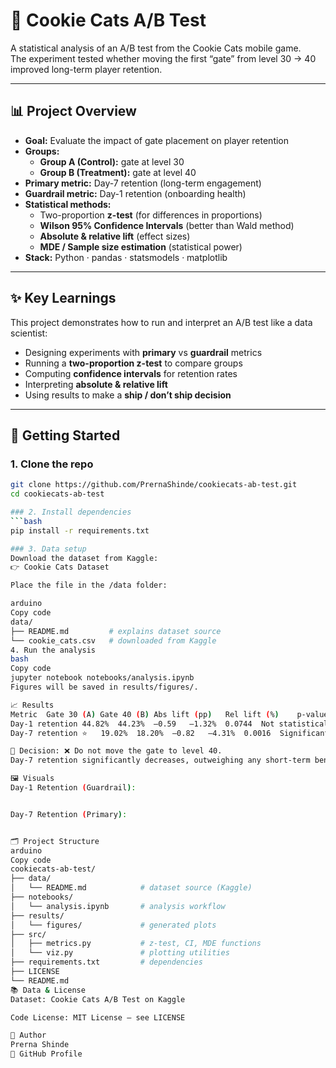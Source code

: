 # 🍪 Cookie Cats A/B Test

A statistical analysis of an A/B test from the Cookie Cats mobile game.  
The experiment tested whether moving the first “gate” from level 30 → 40 improved long-term player retention.

---

## 📊 Project Overview

- **Goal:** Evaluate the impact of gate placement on player retention  
- **Groups:**  
  - **Group A (Control):** gate at level 30  
  - **Group B (Treatment):** gate at level 40  
- **Primary metric:** Day-7 retention (long-term engagement)  
- **Guardrail metric:** Day-1 retention (onboarding health)  
- **Statistical methods:**  
  - Two-proportion **z-test** (for differences in proportions)  
  - **Wilson 95% Confidence Intervals** (better than Wald method)  
  - **Absolute & relative lift** (effect sizes)  
  - **MDE / Sample size estimation** (statistical power)  
- **Stack:** Python · pandas · statsmodels · matplotlib  

---

## ✨ Key Learnings

This project demonstrates how to run and interpret an A/B test like a data scientist:  
- Designing experiments with **primary** vs **guardrail** metrics  
- Running a **two-proportion z-test** to compare groups  
- Computing **confidence intervals** for retention rates  
- Interpreting **absolute & relative lift**  
- Using results to make a **ship / don’t ship decision**  

---

## 🚀 Getting Started

### 1. Clone the repo
```bash
git clone https://github.com/PrernaShinde/cookiecats-ab-test.git
cd cookiecats-ab-test

### 2. Install dependencies
```bash
pip install -r requirements.txt

### 3. Data setup
Download the dataset from Kaggle:
👉 Cookie Cats Dataset

Place the file in the /data folder:

arduino
Copy code
data/
├── README.md         # explains dataset source
└── cookie_cats.csv   # downloaded from Kaggle
4. Run the analysis
bash
Copy code
jupyter notebook notebooks/analysis.ipynb
Figures will be saved in results/figures/.

📈 Results
Metric	Gate 30 (A)	Gate 40 (B)	Abs lift (pp)	Rel lift (%)	p-value	Interpretation
Day-1 retention	44.82%	44.23%	–0.59	–1.32%	0.0744	Not statistically significant
Day-7 retention ⭐	19.02%	18.20%	–0.82	–4.31%	0.0016	Significant drop

📌 Decision: ❌ Do not move the gate to level 40.
Day-7 retention significantly decreases, outweighing any short-term benefit.

🖼️ Visuals
Day-1 Retention (Guardrail):


Day-7 Retention (Primary):


🗂️ Project Structure
arduino
Copy code
cookiecats-ab-test/
├── data/
│   └── README.md            # dataset source (Kaggle)
├── notebooks/
│   └── analysis.ipynb       # analysis workflow
├── results/
│   └── figures/             # generated plots
├── src/
│   ├── metrics.py           # z-test, CI, MDE functions
│   └── viz.py               # plotting utilities
├── requirements.txt         # dependencies
├── LICENSE
└── README.md
📚 Data & License
Dataset: Cookie Cats A/B Test on Kaggle

Code License: MIT License – see LICENSE

👤 Author
Prerna Shinde
🔗 GitHub Profile